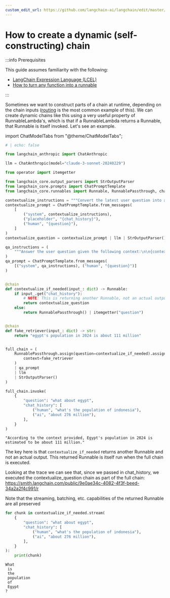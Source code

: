 ```yaml
---
custom_edit_url: https://github.com/langchain-ai/langchain/edit/master/docs/docs/how_to/dynamic_chain.ipynb
---
```

# How to create a dynamic (self-constructing) chain

:::info Prerequisites

This guide assumes familiarity with the following:
- [LangChain Expression Language (LCEL)](/docs/concepts/#langchain-expression-language)
- [How to turn any function into a runnable](/docs/how_to/functions)

:::

Sometimes we want to construct parts of a chain at runtime, depending on the chain inputs ([routing](/docs/how_to/routing/) is the most common example of this). We can create dynamic chains like this using a very useful property of RunnableLambda's, which is that if a RunnableLambda returns a Runnable, that Runnable is itself invoked. Let's see an example.

import ChatModelTabs from "@theme/ChatModelTabs";

<ChatModelTabs
  customVarName="llm"
/>


```python
# | echo: false

from langchain_anthropic import ChatAnthropic

llm = ChatAnthropic(model="claude-3-sonnet-20240229")
```


```python
from operator import itemgetter

from langchain_core.output_parsers import StrOutputParser
from langchain_core.prompts import ChatPromptTemplate
from langchain_core.runnables import Runnable, RunnablePassthrough, chain

contextualize_instructions = """Convert the latest user question into a standalone question given the chat history. Don't answer the question, return the question and nothing else (no descriptive text)."""
contextualize_prompt = ChatPromptTemplate.from_messages(
    [
        ("system", contextualize_instructions),
        ("placeholder", "{chat_history}"),
        ("human", "{question}"),
    ]
)
contextualize_question = contextualize_prompt | llm | StrOutputParser()

qa_instructions = (
    """Answer the user question given the following context:\n\n{context}."""
)
qa_prompt = ChatPromptTemplate.from_messages(
    [("system", qa_instructions), ("human", "{question}")]
)


@chain
def contextualize_if_needed(input_: dict) -> Runnable:
    if input_.get("chat_history"):
        # NOTE: This is returning another Runnable, not an actual output.
        return contextualize_question
    else:
        return RunnablePassthrough() | itemgetter("question")


@chain
def fake_retriever(input_: dict) -> str:
    return "egypt's population in 2024 is about 111 million"


full_chain = (
    RunnablePassthrough.assign(question=contextualize_if_needed).assign(
        context=fake_retriever
    )
    | qa_prompt
    | llm
    | StrOutputParser()
)

full_chain.invoke(
    {
        "question": "what about egypt",
        "chat_history": [
            ("human", "what's the population of indonesia"),
            ("ai", "about 276 million"),
        ],
    }
)
```



```output
"According to the context provided, Egypt's population in 2024 is estimated to be about 111 million."
```


The key here is that `contextualize_if_needed` returns another Runnable and not an actual output. This returned Runnable is itself run when the full chain is executed.

Looking at the trace we can see that, since we passed in chat_history, we executed the contextualize_question chain as part of the full chain: https://smith.langchain.com/public/9e0ae34c-4082-4f3f-beed-34a2a2f4c991/r

Note that the streaming, batching, etc. capabilities of the returned Runnable are all preserved


```python
for chunk in contextualize_if_needed.stream(
    {
        "question": "what about egypt",
        "chat_history": [
            ("human", "what's the population of indonesia"),
            ("ai", "about 276 million"),
        ],
    }
):
    print(chunk)
```
```output
What
 is
 the
 population
 of
 Egypt
?
```